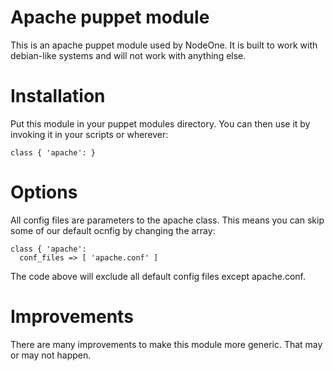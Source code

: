 # Apache puppet module

This is an apache puppet module used by NodeOne.
It is built to work with debian-like systems and will not work with anything else.

# Installation
Put this module in your puppet modules directory.
You can then use it by invoking it in your scripts or wherever:

    class { 'apache': }

# Options

All config files are parameters to the apache class.
This means you can skip some of our default ocnfig by changing the array:

    class { 'apache':
      conf_files => [ 'apache.conf' ]
	  
The code above will exclude all default config files except apache.conf.

# Improvements

There are many improvements to make this module more generic.
That may or may not happen.
